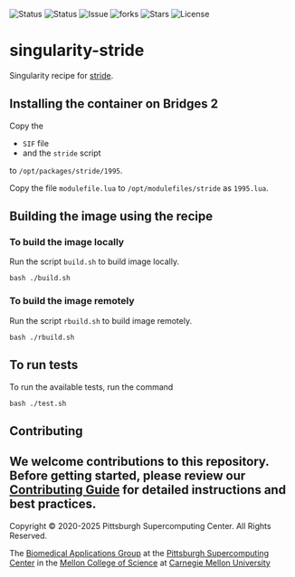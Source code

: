 ![Status](https://github.com/pscedu/singularity-stride/actions/workflows/main.yml/badge.svg)
![Status](https://github.com/pscedu/singularity-stride/actions/workflows/pretty.yml/badge.svg)
![Issue](https://img.shields.io/github/issues/pscedu/singularity-stride)
![forks](https://img.shields.io/github/forks/pscedu/singularity-stride)
![Stars](https://img.shields.io/github/stars/pscedu/singularity-stride)
![License](https://img.shields.io/github/license/pscedu/singularity-stride)

# singularity-stride
Singularity recipe for [stride](https://webclu.bio.wzw.tum.de/stride/).

## Installing the container on Bridges 2
Copy the

* `SIF` file
* and the `stride` script

to `/opt/packages/stride/1995`.

Copy the file `modulefile.lua` to `/opt/modulefiles/stride` as `1995.lua`.

## Building the image using the recipe
### To build the image locally
Run the script `build.sh` to build image locally.

```
bash ./build.sh
```

### To build the image remotely
Run the script `rbuild.sh` to build image remotely.

```
bash ./rbuild.sh
```

## To run tests
To run the available tests, run the command

```
bash ./test.sh
```
## Contributing
We welcome contributions to this repository. Before getting started, please review our [Contributing Guide](https://raw.githubusercontent.com/pscedu/singularity-report/refs/heads/main/CONTRIBUTING.md) for detailed instructions and best practices.
---
Copyright © 2020-2025 Pittsburgh Supercomputing Center. All Rights Reserved.

The [Biomedical Applications Group](https://www.psc.edu/biomedical-applications/) at the [Pittsburgh Supercomputing
Center](http://www.psc.edu) in the [Mellon College of Science](https://www.cmu.edu/mcs/) at [Carnegie Mellon University](http://www.cmu.edu)
